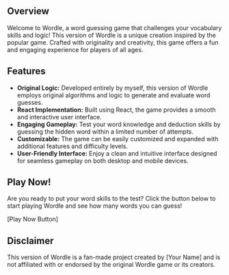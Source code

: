 ## Overview
Welcome to Wordle, a word guessing game that challenges your vocabulary skills and logic! This version of Wordle is a unique creation inspired by the popular game. Crafted with originality and creativity, this game offers a fun and engaging experience for players of all ages.

## Features
- **Original Logic:** Developed entirely by myself, this version of Wordle employs original algorithms and logic to generate and evaluate word guesses.
- **React Implementation:** Built using React, the game provides a smooth and interactive user interface.
- **Engaging Gameplay:** Test your word knowledge and deduction skills by guessing the hidden word within a limited number of attempts.
- **Customizable:** The game can be easily customized and expanded with additional features and difficulty levels.
- **User-Friendly Interface:** Enjoy a clean and intuitive interface designed for seamless gameplay on both desktop and mobile devices.

## Play Now!
Are you ready to put your word skills to the test? Click the button below to start playing Wordle and see how many words you can guess!

[Play Now Button]

## Disclaimer
This version of Wordle is a fan-made project created by [Your Name] and is not affiliated with or endorsed by the original Wordle game or its creators.
